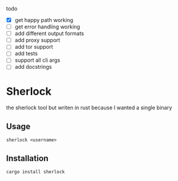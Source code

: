 
todo
- [x] get happy path working
- [ ] get error handling working
- [ ] add different output formats
- [ ] add proxy support
- [ ] add tor support
- [ ] add tests
- [ ] support all cli args
- [ ] add docstrings

# Sherlock

the sherlock tool but writen in rust because I wanted a single binary

## Usage

```shell
sherlock <username>
```

## Installation

```shell
cargo install sherlock
```
